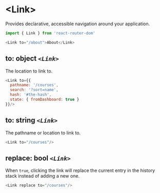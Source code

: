 # &lt;Link>

Provides declarative, accessible navigation around your application.

```js
import { Link } from 'react-router-dom'

<Link to="/about">About</Link>
```

## to: object _`<Link>`_

The location to link to.

```js
<Link to={{
  pathname: '/courses',
  search: '?sort=name',
  hash: '#the-hash',
  state: { fromDashboard: true }
}}/>
```

## to: string _`<Link>`_

The pathname or location to link to.

```js
<Link to="/courses"/>
```

## replace: bool _`<Link>`_

When `true`, clicking the link will replace the current entry in the history stack instead of adding a new one.

```js
<Link replace to="/courses"/>
```
